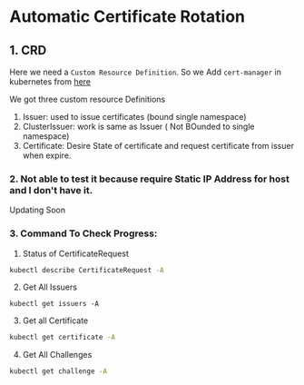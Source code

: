 # Automatic Certificate Rotation

## 1. CRD

Here we need a `Custom Resource Definition`. So we Add `cert-manager` in kubernetes from [here](https://cert-manager.io/docs/installation/kubernetes/)

We got three custom resource Definitions

1. Issuer: used to issue certificates (bound single namespace)
2. ClusterIssuer: work is same as Issuer ( Not BOunded to single namespace)
3. Certificate: Desire State of certificate and request certificate from issuer when expire.

### 2. Not able to test it because require Static IP Address for host and I don't have it.

Updating Soon

### 3. Command To Check Progress:

1. Status of CertificateRequest

```sh
kubectl describe CertificateRequest -A
```

2. Get All Issuers

```
kubectl get issuers -A
```

3. Get all Certificate

```sh
kubectl get certificate -A
```

4. Get All Challenges

```sh
kubectl get challenge -A
```
